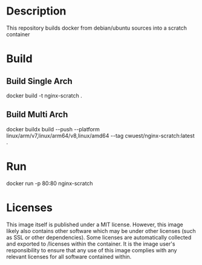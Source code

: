 # Description
This repository builds docker from debian/ubuntu sources into a scratch container

# Build

## Build Single Arch
docker build -t nginx-scratch .

## Build Multi Arch
docker buildx build --push --platform linux/arm/v7,linux/arm64/v8,linux/amd64 --tag cwuest/nginx-scratch:latest .

# Run
docker run -p  80:80 nginx-scratch 

# Licenses

This image itself is published under a MIT license. However,  this image likely also contains other software which may be under other licenses (such as SSL or other dependencies). Some licenses are  automatically collected and exported to /licenses within the container. It is the image user's responsibility to ensure that any use of this image complies with any relevant licenses for all software contained within.
